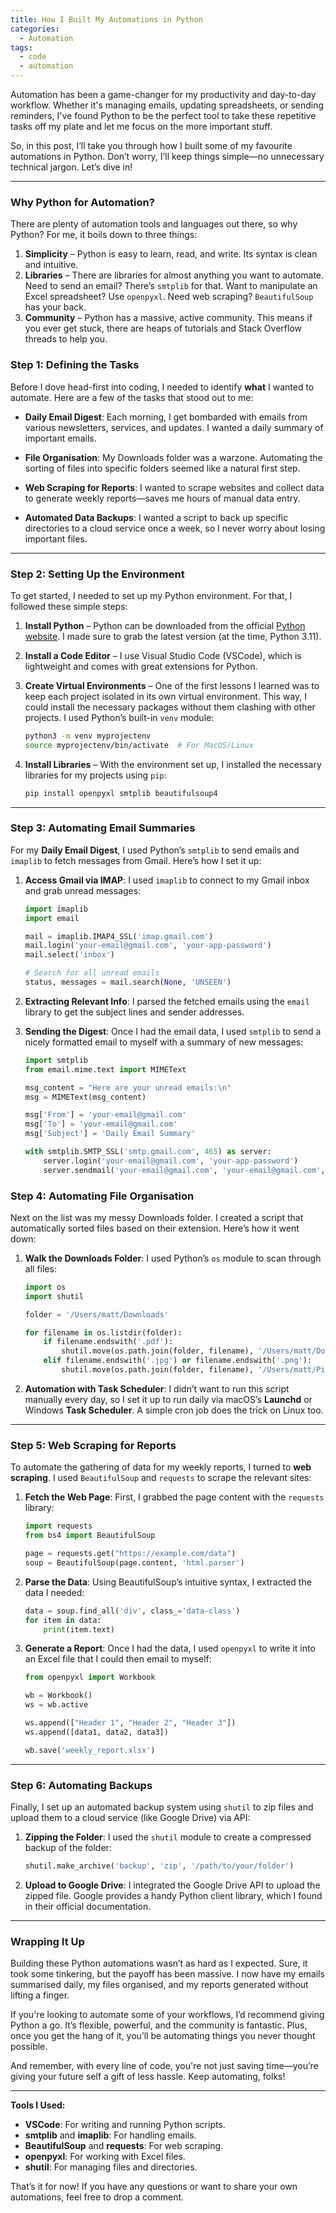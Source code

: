 ```yaml
---
title: How I Built My Automations in Python
categories:
  - Automation
tags:
  - code
  - automation
---
```

Automation has been a game-changer for my productivity and day-to-day workflow. Whether it's managing emails, updating spreadsheets, or sending reminders, I've found Python to be the perfect tool to take these repetitive tasks off my plate and let me focus on the more important stuff.

So, in this post, I’ll take you through how I built some of my favourite automations in Python. Don’t worry, I’ll keep things simple—no unnecessary technical jargon. Let’s dive in!

---

### Why Python for Automation?

There are plenty of automation tools and languages out there, so why Python? For me, it boils down to three things:

1. **Simplicity** – Python is easy to learn, read, and write. Its syntax is clean and intuitive.
2. **Libraries** – There are libraries for almost anything you want to automate. Need to send an email? There’s `smtplib` for that. Want to manipulate an Excel spreadsheet? Use `openpyxl`. Need web scraping? `BeautifulSoup` has your back.
3. **Community** – Python has a massive, active community. This means if you ever get stuck, there are heaps of tutorials and Stack Overflow threads to help you.

### Step 1: Defining the Tasks

Before I dove head-first into coding, I needed to identify **what** I wanted to automate. Here are a few of the tasks that stood out to me:

- **Daily Email Digest**: Each morning, I get bombarded with emails from various newsletters, services, and updates. I wanted a daily summary of important emails.
  
- **File Organisation**: My Downloads folder was a warzone. Automating the sorting of files into specific folders seemed like a natural first step.
  
- **Web Scraping for Reports**: I wanted to scrape websites and collect data to generate weekly reports—saves me hours of manual data entry.

- **Automated Data Backups**: I wanted a script to back up specific directories to a cloud service once a week, so I never worry about losing important files.

---

### Step 2: Setting Up the Environment

To get started, I needed to set up my Python environment. For that, I followed these simple steps:

1. **Install Python** – Python can be downloaded from the official [Python website](https://www.python.org/). I made sure to grab the latest version (at the time, Python 3.11).
   
2. **Install a Code Editor** – I use Visual Studio Code (VSCode), which is lightweight and comes with great extensions for Python.

3. **Create Virtual Environments** – One of the first lessons I learned was to keep each project isolated in its own virtual environment. This way, I could install the necessary packages without them clashing with other projects. I used Python’s built-in `venv` module:

   ```bash
   python3 -m venv myprojectenv
   source myprojectenv/bin/activate  # For MacOS/Linux
   ```

4. **Install Libraries** – With the environment set up, I installed the necessary libraries for my projects using `pip`:

   ```bash
   pip install openpyxl smtplib beautifulsoup4
   ```

---

### Step 3: Automating Email Summaries

For my **Daily Email Digest**, I used Python’s `smtplib` to send emails and `imaplib` to fetch messages from Gmail. Here’s how I set it up:

1. **Access Gmail via IMAP**: I used `imaplib` to connect to my Gmail inbox and grab unread messages:

   ```python
   import imaplib
   import email

   mail = imaplib.IMAP4_SSL('imap.gmail.com')
   mail.login('your-email@gmail.com', 'your-app-password')
   mail.select('inbox')

   # Search for all unread emails
   status, messages = mail.search(None, 'UNSEEN')
   ```

2. **Extracting Relevant Info**: I parsed the fetched emails using the `email` library to get the subject lines and sender addresses.

3. **Sending the Digest**: Once I had the email data, I used `smtplib` to send a nicely formatted email to myself with a summary of new messages:

   ```python
   import smtplib
   from email.mime.text import MIMEText

   msg_content = "Here are your unread emails:\n"
   msg = MIMEText(msg_content)

   msg['From'] = 'your-email@gmail.com'
   msg['To'] = 'your-email@gmail.com'
   msg['Subject'] = 'Daily Email Summary'

   with smtplib.SMTP_SSL('smtp.gmail.com', 465) as server:
       server.login('your-email@gmail.com', 'your-app-password')
       server.sendmail('your-email@gmail.com', 'your-email@gmail.com', msg.as_string())
   ```

### Step 4: Automating File Organisation

Next on the list was my messy Downloads folder. I created a script that automatically sorted files based on their extension. Here’s how it went down:

1. **Walk the Downloads Folder**: I used Python’s `os` module to scan through all files:

   ```python
   import os
   import shutil

   folder = '/Users/matt/Downloads'

   for filename in os.listdir(folder):
       if filename.endswith('.pdf'):
           shutil.move(os.path.join(folder, filename), '/Users/matt/Documents/PDFs')
       elif filename.endswith('.jpg') or filename.endswith('.png'):
           shutil.move(os.path.join(folder, filename), '/Users/matt/Pictures')
   ```

2. **Automation with Task Scheduler**: I didn’t want to run this script manually every day, so I set it up to run daily via macOS’s **Launchd** or Windows **Task Scheduler**. A simple cron job does the trick on Linux too.

---

### Step 5: Web Scraping for Reports

To automate the gathering of data for my weekly reports, I turned to **web scraping**. I used `BeautifulSoup` and `requests` to scrape the relevant sites:

1. **Fetch the Web Page**: First, I grabbed the page content with the `requests` library:

   ```python
   import requests
   from bs4 import BeautifulSoup

   page = requests.get("https://example.com/data")
   soup = BeautifulSoup(page.content, 'html.parser')
   ```

2. **Parse the Data**: Using BeautifulSoup’s intuitive syntax, I extracted the data I needed:

   ```python
   data = soup.find_all('div', class_='data-class')
   for item in data:
       print(item.text)
   ```

3. **Generate a Report**: Once I had the data, I used `openpyxl` to write it into an Excel file that I could then email to myself:

   ```python
   from openpyxl import Workbook

   wb = Workbook()
   ws = wb.active

   ws.append(["Header 1", "Header 2", "Header 3"])
   ws.append([data1, data2, data3])

   wb.save('weekly_report.xlsx')
   ```

---

### Step 6: Automating Backups

Finally, I set up an automated backup system using `shutil` to zip files and upload them to a cloud service (like Google Drive) via API:

1. **Zipping the Folder**: I used the `shutil` module to create a compressed backup of the folder:

   ```python
   shutil.make_archive('backup', 'zip', '/path/to/your/folder')
   ```

2. **Upload to Google Drive**: I integrated the Google Drive API to upload the zipped file. Google provides a handy Python client library, which I found in their official documentation.

---

### Wrapping It Up

Building these Python automations wasn’t as hard as I expected. Sure, it took some tinkering, but the payoff has been massive. I now have my emails summarised daily, my files organised, and my reports generated without lifting a finger.

If you're looking to automate some of your workflows, I’d recommend giving Python a go. It’s flexible, powerful, and the community is fantastic. Plus, once you get the hang of it, you’ll be automating things you never thought possible.

And remember, with every line of code, you're not just saving time—you’re giving your future self a gift of less hassle. Keep automating, folks! 

---

**Tools I Used:**
- **VSCode**: For writing and running Python scripts.
- **smtplib** and **imaplib**: For handling emails.
- **BeautifulSoup** and **requests**: For web scraping.
- **openpyxl**: For working with Excel files.
- **shutil**: For managing files and directories.

That’s it for now! If you have any questions or want to share your own automations, feel free to drop a comment.